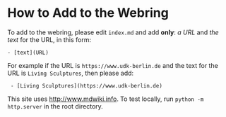 # How to Add to the Webring

To add to the webring, please edit `index.md` and add **only**: *a URL* and *the text* for the URL, in this form:

`- [text](URL)`

For example if the URL is `https://www.udk-berlin.de` and the text for the URL is `Living Sculptures`, then please add:

` - [Living Sculptures](https://www.udk-berlin.de)`


This site uses http://www.mdwiki.info. To test locally, run `python -m http.server` in the root directory.